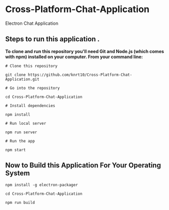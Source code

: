 # Cross-Platform-Chat-Application
Electron Chat Application 

## Steps to run this application .

<strong>To clone and run this repository you'll need Git and Node.js (which comes with npm) installed on your computer. From your command line:</strong>
<br/>

``` 
# Clone this repository 

git clone https://github.com/knrt10/Cross-Platform-Chat-Application.git

# Go into the repository

cd Cross-Platform-Chat-Application

# Install dependencies

npm install

# Run local server

npm run server

# Run the app

npm start

```

## Now to Build this Application For Your Operating System

```
npm install -g electron-packager

cd Cross-Platform-Chat-Application

npm run build
```
